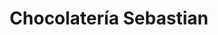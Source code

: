 ---
title: "Chocolatería Sebastian"
url: /ciudad-de-panama/chocolateria-sebastian/
shop: confitería
---